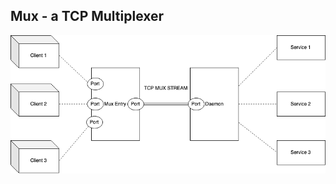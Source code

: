## Mux - a TCP Multiplexer

![logo](https://github.com/jabedude/mux/raw/master/docs/Mux%20Design.png)

